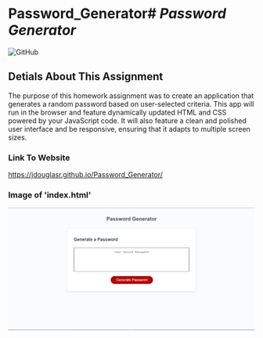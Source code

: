 # Password_Generator# __*Password Generator*__
![GitHub](https://img.shields.io/github/license/jdouglasr/password-generator)


## __Detials About This Assignment__
The purpose of this homework assignment was to create an application that generates a random password based on user-selected criteria.  This app will run in the browser and feature dynamically updated HTML and CSS powered by your JavaScript code.  It will also feature a clean and polished user interface and be responsive, ensuring that it adapts to multiple screen sizes.

### __Link To Website__
https://jdouglasr.github.io/Password_Generator/

### __Image of 'index.html'__
![index.html](/assets/pg-index-page.png)
